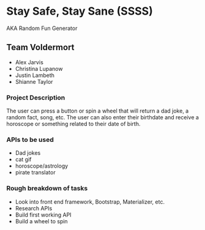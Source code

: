 # Stay Safe, Stay Sane (SSSS)

AKA Random Fun Generator

## Team Voldermort

- Alex Jarvis
- Christina Lupanow
- Justin Lambeth
- Shianne Taylor

### Project Description

The user can press a button or spin a wheel that will return a dad joke, a random fact, song, etc.
The user can also enter their birthdate and receive a horoscope or something related to their date of birth.

### APIs to be used

- Dad jokes
- cat gif
- horoscope/astrology
- pirate translator

### Rough breakdown of tasks

- Look into front end framework, Bootstrap, Materializer, etc.
- Research APIs
- Build first working API
- Build a wheel to spin

